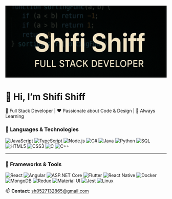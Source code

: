 <p align="center">
  <img src="./me.png" alt="Shifi Shiff Banner">
</p>

# 👋 Hi, I’m Shifi Shiff

🎯 Full Stack Developer | ❤️ Passionate about Code & Design | 🚀 Always Learning

### 🚀 Languages & Technologies  
![JavaScript](https://img.shields.io/badge/JavaScript-F7DF1E?style=flat&logo=javascript&logoColor=black) 
![TypeScript](https://img.shields.io/badge/TypeScript-3178C6?style=flat&logo=typescript&logoColor=white) 
![Node.js](https://img.shields.io/badge/Node.js-339933?style=flat&logo=nodedotjs&logoColor=white) 
![C#](https://img.shields.io/badge/C%23-239120?style=flat&logo=c-sharp&logoColor=white) 
![Java](https://img.shields.io/badge/Java-007396?style=flat&logo=java&logoColor=white) 
![Python](https://img.shields.io/badge/Python-3776AB?style=flat&logo=python&logoColor=white) 
![SQL](https://img.shields.io/badge/SQL-003B57?style=flat&logo=postgresql&logoColor=white) 
![HTML5](https://img.shields.io/badge/HTML5-E34F26?style=flat&logo=html5&logoColor=white) 
![CSS3](https://img.shields.io/badge/CSS3-1572B6?style=flat&logo=css3&logoColor=white) 
![C](https://img.shields.io/badge/C-A8B9CC?style=flat&logo=c&logoColor=white) 
![C++](https://img.shields.io/badge/C++-00599C?style=flat&logo=c%2B%2B&logoColor=white)

---

### 🧱 Frameworks & Tools  
![React](https://img.shields.io/badge/React-20232A?style=flat&logo=react&logoColor=61DAFB) 
![Angular](https://img.shields.io/badge/Angular-DD0031?style=flat&logo=angular&logoColor=white) 
![ASP.NET Core](https://img.shields.io/badge/ASP.NET_Core-512BD4?style=flat&logo=dotnet&logoColor=white) 
![Flutter](https://img.shields.io/badge/Flutter-02569B?style=flat&logo=flutter&logoColor=white) 
![React Native](https://img.shields.io/badge/React_Native-20232A?style=flat&logo=react&logoColor=61DAFB) 
![Docker](https://img.shields.io/badge/Docker-2496ED?style=flat&logo=docker&logoColor=white) 
![MongoDB](https://img.shields.io/badge/MongoDB-47A248?style=flat&logo=mongodb&logoColor=white) 
![Redux](https://img.shields.io/badge/Redux-764ABC?style=flat&logo=redux&logoColor=white) 
![Material UI](https://img.shields.io/badge/Material_UI-007FFF?style=flat&logo=mui&logoColor=white) 
![Jest](https://img.shields.io/badge/Jest-C21325?style=flat&logo=jest&logoColor=white) 
![Linux](https://img.shields.io/badge/Linux-FCC624?style=flat&logo=linux&logoColor=black)



📫 **Contact**: [sh0527132865@gmail.com](mailto:sh0527132865@gmail.com)

